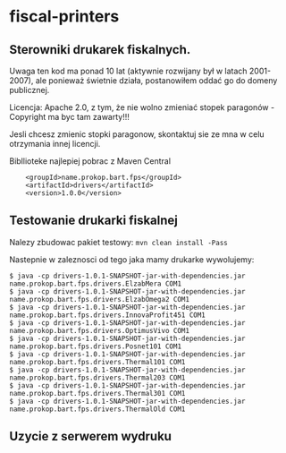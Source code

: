 # fiscal-printers

## Sterowniki drukarek fiskalnych.

Uwaga ten kod ma ponad 10 lat (aktywnie rozwijany był w latach 2001-2007), ale ponieważ świetnie działa, postanowiłem oddać go do domeny publicznej.

Licencja: Apache 2.0, z tym, że nie wolno zmieniać stopek paragonów - Copyright ma byc tam zawarty!!!

Jesli chcesz zmienic stopki paragonow, skontaktuj sie ze mna w celu otrzymania innej licencji.

Bibllioteke najlepiej pobrac z Maven Central

```
    <groupId>name.prokop.bart.fps</groupId>
    <artifactId>drivers</artifactId>
    <version>1.0.0</version>
```

## Testowanie drukarki fiskalnej

Nalezy zbudowac pakiet testowy: ```mvn clean install -Pass```

Nastepnie w zaleznosci od tego jaka mamy drukarke wywolujemy:

```
$ java -cp drivers-1.0.1-SNAPSHOT-jar-with-dependencies.jar name.prokop.bart.fps.drivers.ElzabMera COM1
$ java -cp drivers-1.0.1-SNAPSHOT-jar-with-dependencies.jar name.prokop.bart.fps.drivers.ElzabOmega2 COM1
$ java -cp drivers-1.0.1-SNAPSHOT-jar-with-dependencies.jar name.prokop.bart.fps.drivers.InnovaProfit451 COM1
$ java -cp drivers-1.0.1-SNAPSHOT-jar-with-dependencies.jar name.prokop.bart.fps.drivers.OptimusVivo COM1
$ java -cp drivers-1.0.1-SNAPSHOT-jar-with-dependencies.jar name.prokop.bart.fps.drivers.Posnet101 COM1
$ java -cp drivers-1.0.1-SNAPSHOT-jar-with-dependencies.jar name.prokop.bart.fps.drivers.Thermal101 COM1
$ java -cp drivers-1.0.1-SNAPSHOT-jar-with-dependencies.jar name.prokop.bart.fps.drivers.Thermal203 COM1
$ java -cp drivers-1.0.1-SNAPSHOT-jar-with-dependencies.jar name.prokop.bart.fps.drivers.Thermal301 COM1
$ java -cp drivers-1.0.1-SNAPSHOT-jar-with-dependencies.jar name.prokop.bart.fps.drivers.ThermalOld COM1
```

## Uzycie z serwerem wydruku

